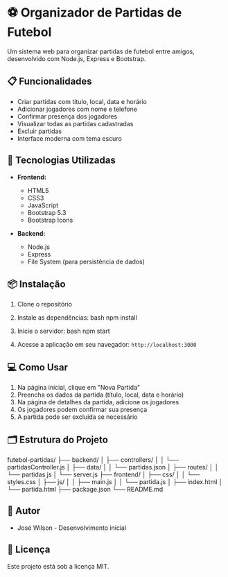 # ⚽ Organizador de Partidas de Futebol

Um sistema web para organizar partidas de futebol entre amigos, desenvolvido com Node.js, Express e Bootstrap.

## 📋 Funcionalidades

- Criar partidas com título, local, data e horário
- Adicionar jogadores com nome e telefone
- Confirmar presença dos jogadores
- Visualizar todas as partidas cadastradas
- Excluir partidas
- Interface moderna com tema escuro

## 🚀 Tecnologias Utilizadas

- **Frontend:**
  - HTML5
  - CSS3
  - JavaScript
  - Bootstrap 5.3
  - Bootstrap Icons

- **Backend:**
  - Node.js
  - Express
  - File System (para persistência de dados)

## 📦 Instalação

1. Clone o repositório
2. Instale as dependências:
   bash
   npm install

4. Inicie o servidor:
   bash
   npm start

6. Acesse a aplicação em seu navegador: `http://localhost:3000`

## 💻 Como Usar

1. Na página inicial, clique em "Nova Partida"
2. Preencha os dados da partida (título, local, data e horário)
3. Na página de detalhes da partida, adicione os jogadores
4. Os jogadores podem confirmar sua presença
5. A partida pode ser excluída se necessário

## 🗂️ Estrutura do Projeto

futebol-partidas/
├── backend/
│ ├── controllers/
│ │ └── partidasController.js
│ ├── data/
│ │ └── partidas.json
│ ├── routes/
│ │ └── partidas.js
│ └── server.js
├── frontend/
│ ├── css/
│ │ └── styles.css
│ ├── js/
│ │ ├── main.js
│ │ └── partida.js
│ ├── index.html
│ └── partida.html
├── package.json
└── README.md

## 👥 Autor

- José Wilson - Desenvolvimento inicial

## 📝 Licença

Este projeto está sob a licença MIT.

